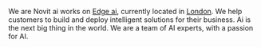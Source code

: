 We are Novit ai works on [Edge ai](https://blogs.nvidia.com/blog/2022/02/17/what-is-edge-ai/), currently located in [London](https://www.google.com/maps/place/London). We help customers to build and deploy intelligent solutions for their business. Ai is the next big thing in the world. We are a team of AI experts, with a passion for AI.